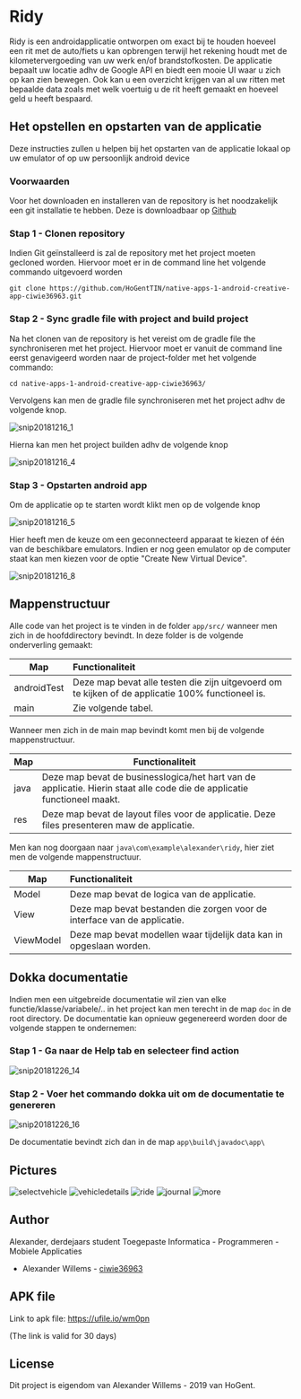 # Ridy

Ridy is een androidapplicatie ontworpen om exact bij te houden hoeveel een rit met de auto/fiets u kan opbrengen terwijl het rekening houdt met de kilometervergoeding van uw werk en/of brandstofkosten. De applicatie bepaalt uw locatie adhv de Google API en biedt een mooie UI waar u zich op kan zien bewegen. Ook kan u een overzicht krijgen van al uw ritten met bepaalde data zoals met welk voertuig u de rit heeft gemaakt en hoeveel geld u heeft bespaard.

## Het opstellen en opstarten van de applicatie

Deze instructies zullen u helpen bij het opstarten van de applicatie lokaal op uw emulator of op uw persoonlijk android device

### Voorwaarden

Voor het downloaden en installeren van de repository is het noodzakelijk een git installatie te hebben. Deze is downloadbaar op [Github](https://git-scm.com/downloads)

### Stap 1 - Clonen repository

Indien Git geïnstalleerd is zal de repository met het project moeten gecloned worden. Hiervoor moet er in de command line het volgende commando uitgevoerd worden

```
git clone https://github.com/HoGentTIN/native-apps-1-android-creative-app-ciwie36963.git
```

### Stap 2 - Sync gradle file with project and build project

Na het clonen van de repository is het vereist om de gradle file the synchroniseren met het project. Hiervoor moet er vanuit de command line eerst genavigeerd worden naar de project-folder met het volgende commando:

```
cd native-apps-1-android-creative-app-ciwie36963/
```

Vervolgens kan men de gradle file synchroniseren met het project adhv de volgende knop.

![snip20181216_1](https://user-images.githubusercontent.com/6177799/50057937-ef588980-0171-11e9-9bb1-e98bcfc0db07.png)

Hierna kan men het project builden adhv de volgende knop

![snip20181216_4](https://user-images.githubusercontent.com/6177799/50057949-026b5980-0172-11e9-9cd4-c4892a65562e.png)

### Stap 3 - Opstarten android app

Om de applicatie op te starten wordt klikt men op de volgende knop

![snip20181216_5](https://user-images.githubusercontent.com/6177799/50057950-026b5980-0172-11e9-82d7-c39a4e689890.png)

Hier heeft men de keuze om een geconnecteerd apparaat te kiezen of één van de beschikbare emulators. Indien er nog geen emulator op de computer staat kan men kiezen voor de optie "Create New Virtual Device".

![snip20181216_8](https://user-images.githubusercontent.com/6177799/50057951-026b5980-0172-11e9-8599-0abaa1c1eec5.png)

## Mappenstructuur

Alle code van het project is te vinden in de folder `app/src/` wanneer men zich in de hoofddirectory bevindt. In deze folder is de volgende onderverling gemaakt: 

| Map         | Functionaliteit                                              |
| ----------- | :----------------------------------------------------------- |
| androidTest | Deze map bevat alle testen die zijn uitgevoerd om te kijken of de applicatie 100% functioneel is. |
| main        | Zie volgende tabel.                                           |

Wanneer men zich in de main map bevindt komt men bij de volgende mappenstructuur.

| Map    | Functionaliteit                                              |
| ------ | ------------------------------------------------------------ |
| java   | Deze map bevat de businesslogica/het hart van de applicatie. Hierin staat alle code die de applicatie functioneel maakt. |
| res    | Deze map bevat de layout files voor de applicatie. Deze files presenteren maw de applicatie. |

Men kan nog doorgaan naar `java\com\example\alexander\ridy`, hier ziet men de volgende mappenstructuur.

| Map         | Functionaliteit                                              |
| ----------- | :----------------------------------------------------------- |
| Model       | Deze map bevat de logica van de applicatie.                  |
| View        | Deze map bevat bestanden die zorgen voor de interface van de applicatie. |
| ViewModel   | Deze map bevat modellen waar tijdelijk data kan in opgeslaan worden. |

## Dokka documentatie
Indien men een uitgebreide documentatie wil zien van elke functie/klasse/variabele/.. in het project kan men terecht in de map `doc` in de root directory. 
De documentatie kan opnieuw gegenereerd worden door de volgende stappen te ondernemen:

### Stap 1 - Ga naar de Help tab en selecteer find action
![snip20181226_14](https://user-images.githubusercontent.com/6177799/50427700-4a475a80-08af-11e9-82e3-530834dba204.png)

### Stap 2 - Voer het commando dokka uit om de documentatie te genereren
![snip20181226_16](https://user-images.githubusercontent.com/6177799/50427701-4adff100-08af-11e9-8570-882070ab0056.png)

De documentatie bevindt zich dan in de map `app\build\javadoc\app\`

## Pictures
![selectvehicle](https://user-images.githubusercontent.com/6177799/50425796-d80a5200-087d-11e9-986d-a43a9f9542cb.PNG)
![vehicledetails](https://user-images.githubusercontent.com/6177799/50425797-d80a5200-087d-11e9-988f-a222feae4f17.PNG)
![ride](https://user-images.githubusercontent.com/6177799/50425798-d8a2e880-087d-11e9-94a0-96608071b623.PNG)
![journal](https://user-images.githubusercontent.com/6177799/50425799-d8a2e880-087d-11e9-84c9-eb4d3ce60dcd.PNG)
![more](https://user-images.githubusercontent.com/6177799/50425800-d8a2e880-087d-11e9-8f6b-dd00483ec601.PNG)

## Author

Alexander, derdejaars student Toegepaste Informatica - Programmeren - Mobiele Applicaties

- Alexander Willems - [ciwie36963](https://github.com/ciwie36963)

## APK file

Link to apk file: https://ufile.io/wm0pn

(The link is valid for 30 days)

## License

Dit project is eigendom van Alexander Willems - 2019 van HoGent.
